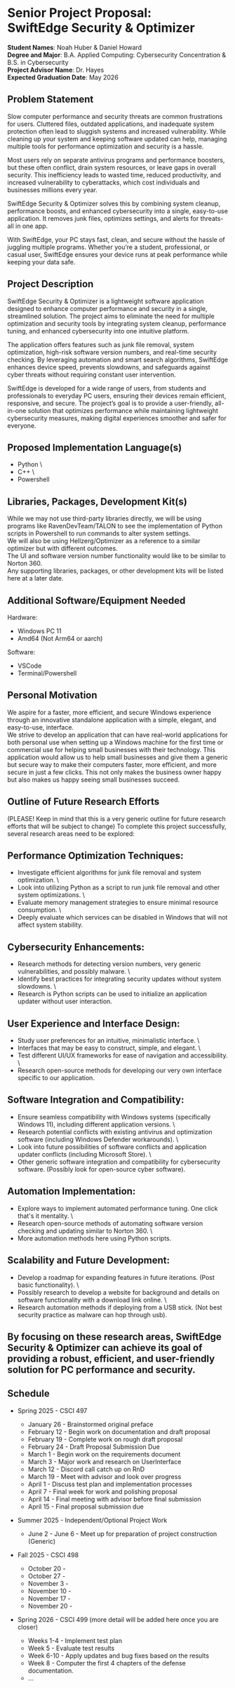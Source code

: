 Senior Project Proposal: \
SwiftEdge Security & Optimizer  
===================================================

**Student Names**: Noah Huber & Daniel Howard \
**Degree and Major**: B.A. Applied Computing: Cybersecurity Concentration & B.S. in Cybersecurity \
**Project Advisor Name**: Dr. Hayes \
**Expected Graduation Date**: May 2026

Problem Statement
-----------------

Slow computer performance and security threats are common frustrations for users. Cluttered files, outdated applications, and inadequate system protection often lead to sluggish systems and increased vulnerability. While cleaning up your system and keeping software updated can help, managing multiple tools for performance optimization and security is a hassle. 

Most users rely on separate antivirus programs and performance boosters, but these often conflict, drain system resources, or leave gaps in overall security. This inefficiency leads to wasted time, reduced productivity, and increased vulnerability to cyberattacks, which cost individuals and businesses millions every year. 

SwiftEdge Security & Optimizer solves this by combining system cleanup, performance boosts, and enhanced cybersecurity into a single, easy-to-use application. It removes junk files, optimizes settings, and alerts for threats-all in one app.

With SwiftEdge, your PC stays fast, clean, and secure without the hassle of juggling multiple programs. Whether you’re a student, professional, or casual user, SwiftEdge ensures your device runs at peak performance while keeping your data safe.

Project Description
-------------------

SwiftEdge Security & Optimizer is a lightweight software application designed to enhance computer performance and security in a single, streamlined solution. The project aims to eliminate the need for multiple optimization and security tools by integrating system cleanup, performance tuning, and enhanced cybersecurity into one intuitive platform.

The application offers features such as junk file removal, system optimization, high-risk software version numbers, and real-time security checking. By leveraging automation and smart search algorithms, SwiftEdge enhances device speed, prevents slowdowns, and safeguards against cyber threats without requiring constant user intervention.

SwiftEdge is developed for a wide range of users, from students and professionals to everyday PC users, ensuring their devices remain efficient, responsive, and secure. The project’s goal is to provide a user-friendly, all-in-one solution that optimizes performance while maintaining lightweight cybersecurity measures, making digital experiences smoother and safer for everyone.

Proposed Implementation Language(s) 
-----------------------------------

 - Python \
 - C++ \
 - Powershell 


Libraries, Packages, Development Kit(s)
--------------------------------------------------------------------------------------------------

While we may not use third-party libraries directly, we will be using programs like RavenDevTeam/TALON to see the implementation of Python scripts in Powershell to run commands to alter system settings. \
We will also be using Hellzerg/Optimizer as a reference to a similar optimizer but with different outcomes. \
The UI and software version number functionality would like to be similar to Norton 360. \
Any supporting libraries, packages, or other development kits will be listed here at a later date. 

Additional Software/Equipment Needed
------------------------------------

Hardware: 
 - Windows PC 11 
 - Amd64 (Not Arm64 or aarch) 

Software: 
 - VSCode 
 - Terminal/Powershell 

Personal Motivation
-------------------

We aspire for a faster, more efficient, and secure Windows experience through an innovative standalone application with a simple, elegant, and easy-to-use, interface. \
We strive to develop an application that can have real-world applications for both personal use when setting up a Windows machine for the first time or commercial use for helping small businesses with their technology. This application would allow us to help small businesses and give them a generic but secure way to make their computers faster, more efficient, and more secure in just a few clicks. This not only makes the business owner happy but also makes us happy seeing small businesses succeed. 

Outline of Future Research Efforts
----------------------------------

(PLEASE! Keep in mind that this is a very generic outline for future research efforts that will be subject to change)
To complete this project successfully, several research areas need to be explored:

## Performance Optimization Techniques:
 - Investigate efficient algorithms for junk file removal and system optimization. \
 - Look into utilizing Python as a script to run junk file removal and other system optimizations. \
 - Evaluate memory management strategies to ensure minimal resource consumption. \
 - Deeply evaluate which services can be disabled in Windows that will not affect system stability. 

## Cybersecurity Enhancements:
 - Research methods for detecting version numbers, very generic vulnerabilities, and possibly malware. \
 - Identify best practices for integrating security updates without system slowdowns. \
 - Research is Python scripts can be used to initialize an application updater without user interaction.

## User Experience and Interface Design:
 - Study user preferences for an intuitive, minimalistic interface. \
 - Interfaces that may be easy to construct, simple, and elegant. \
 - Test different UI/UX frameworks for ease of navigation and accessibility. \
 - Research open-source methods for developing our very own interface specific to our application.

## Software Integration and Compatibility:
 - Ensure seamless compatibility with Windows systems (specifically Windows 11), including different application versions. \
 - Research potential conflicts with existing antivirus and optimization software (including Windows Defender workarounds). \
 - Look into future possibilities of software conflicts and application updater conflicts (including Microsoft Store). \
 - Other generic software integration and compatibility for cybersecurity software. (Possibly look for open-source cyber software).

## Automation Implementation:
 - Explore ways to implement automated performance tuning. One click that's it mentality. \
 - Research open-source methods of automating software version checking and updating similar to Norton 360. \
 - More automation methods here using Python scripts.

## Scalability and Future Development:
 - Develop a roadmap for expanding features in future iterations. (Post basic functionality). \
 - Possibly research to develop a website for background and details on software functionality with a download link online. \
 - Research automation methods if deploying from a USB stick. (Not best security practice as malware can hop through usb).

## By focusing on these research areas, SwiftEdge Security & Optimizer can achieve its goal of providing a robust, efficient, and user-friendly solution for PC performance and security.

Schedule
--------

*   Spring 2025 - CSCI 497
    -   January 26 - Brainstormed original preface
    -   February 12 - Begin work on documentation and draft proposal
    -   February 19 - Complete work on rough draft proposal
    -   February 24 - Draft Proposal Submission Due
    -   March 1 - Begin work on the requirements document
    -   March 3  - Major work and research on UserInterface
    -   March 12 - Discord call catch up on RnD
    -   March 19 - Meet with advisor and look over progress
    -   April 1 - Discuss test plan and implementation processes
    -   April 7 - Final week for work and polishing proposal
    -   April 14 - Final meeting with advisor before final submission
    -   April 15 - Final proposal submission due

*   Summer 2025 - Independent/Optional Project Work
    -   June 2 - June 6 - Meet up for preparation of project construction (Generic)

*   Fall 2025 - CSCI 498
    -   October 20 - 
    -   October 27 - 
    -   November 3 - 
    -   November 10 - 
    -   November 17 - 
    -   November 20 - 

*   Spring 2026 - CSCI 499 (more detail will be added here once you are closer)
    -   Weeks 1-4 - Implement test plan
    -   Week 5 - Evaluate test results
    -   Week 6-10 - Apply updates and bug fixes based on the results
    -   Week 8 - Computer the first 4 chapters of the defense documentation.
    -   ...
